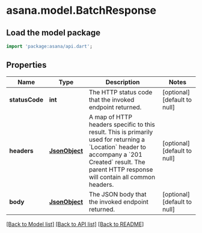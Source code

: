 # asana.model.BatchResponse

## Load the model package
```dart
import 'package:asana/api.dart';
```

## Properties
Name | Type | Description | Notes
------------ | ------------- | ------------- | -------------
**statusCode** | **int** | The HTTP status code that the invoked endpoint returned. | [optional] [default to null]
**headers** | [**JsonObject**](.md) | A map of HTTP headers specific to this result. This is primarily used for returning a &#x60;Location&#x60; header to accompany a &#x60;201 Created&#x60; result.  The parent HTTP response will contain all common headers. | [optional] [default to null]
**body** | [**JsonObject**](.md) | The JSON body that the invoked endpoint returned. | [optional] [default to null]

[[Back to Model list]](../README.md#documentation-for-models) [[Back to API list]](../README.md#documentation-for-api-endpoints) [[Back to README]](../README.md)


